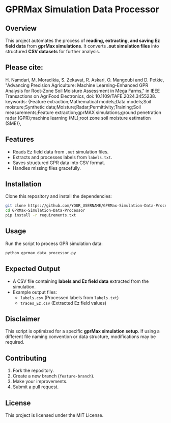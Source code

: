 # GPRMax Simulation Data Processor

## Overview
This project automates the process of **reading, extracting, and saving Ez field data** from **gprMax simulations**. It converts **.out simulation files** into structured **CSV datasets** for further analysis.


## Please cite: 
H. Namdari, M. Moradikia, S. Zekavat, R. Askari, O. Mangoubi and D. Petkie, "Advancing Precision Agriculture: Machine Learning-Enhanced GPR Analysis for Root-Zone Soil Moisture Assessment in Mega Farms," in IEEE Transactions on AgriFood Electronics, doi: 10.1109/TAFE.2024.3455238.
keywords: {Feature extraction;Mathematical models;Data models;Soil moisture;Synthetic data;Moisture;Radar;Permittivity;Training;Soil measurements;Feature extraction;gprMAX simulations;ground penetration radar (GPR);machine learning (ML);root zone soil moisture estimation (SME)},


## Features
- Reads Ez field data from `.out` simulation files.
- Extracts and processes labels from `labels.txt`.
- Saves structured GPR data into CSV format.
- Handles missing files gracefully.

## Installation
Clone this repository and install the dependencies:
```bash
git clone https://github.com/YOUR_USERNAME/GPRMax-Simulation-Data-Processor.git
cd GPRMax-Simulation-Data-Processor
pip install -r requirements.txt
```

## Usage
Run the script to process GPR simulation data:
```bash
python gprmax_data_processor.py
```

## Expected Output
- A CSV file containing **labels and Ez field data** extracted from the simulation.
- Example output files:
  - `labels.csv` (Processed labels from `labels.txt`)
  - `traces_Ez.csv` (Extracted Ez field values)

## Disclaimer
This script is optimized for a specific **gprMax simulation setup**. If using a different file naming convention or data structure, modifications may be required.

## Contributing
1. Fork the repository.
2. Create a new branch (`feature-branch`).
3. Make your improvements.
4. Submit a pull request.

## License
This project is licensed under the MIT License.
